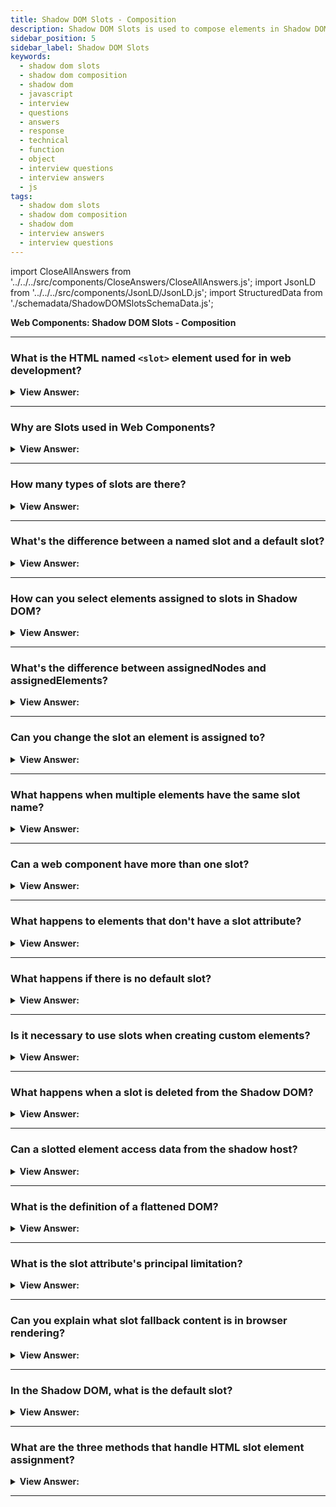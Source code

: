 ```yaml
---
title: Shadow DOM Slots - Composition
description: Shadow DOM Slots is used to compose elements in Shadow DOM. It is used to compose elements in Shadow DOM. JavaScript Frontend Phone Interview Questions
sidebar_position: 5
sidebar_label: Shadow DOM Slots
keywords:
  - shadow dom slots
  - shadow dom composition
  - shadow dom
  - javascript
  - interview
  - questions
  - answers
  - response
  - technical
  - function
  - object
  - interview questions
  - interview answers
  - js
tags:
  - shadow dom slots
  - shadow dom composition
  - shadow dom
  - interview answers
  - interview questions
---
```


import CloseAllAnswers from '../../../src/components/CloseAnswers/CloseAllAnswers.js';
import JsonLD from '../../../src/components/JsonLD/JsonLD.js';
import StructuredData from './schemadata/ShadowDOMSlotsSchemaData.js';

<JsonLD data={StructuredData} />

<head>
  <title>Shadow DOM Slots - Composition | HelloJavaScript.info</title>
</head>

**Web Components: Shadow DOM Slots - Composition**

<CloseAllAnswers />

---

### What is the HTML named `<slot>` element used for in web development?

<details>
  <summary><strong>View Answer:</strong></summary>
  <div>
  <div><strong>Interview Response:</strong> The HTML `&#60;slot&#62;` element is used in web development to create placeholder slots in web components where users can insert their own custom markup, enabling content composition.
    </div>
  </div>
</details>

---

### Why are Slots used in Web Components?

<details>
  <summary><strong>View Answer:</strong></summary>
  <div>
  <div><strong>Interview Response:</strong> Slots allow content composition by letting developers distribute child elements into predefined places in the template of a custom element.
  </div>
  </div>
</details>

---

### How many types of slots are there?

<details>
  <summary><strong>View Answer:</strong></summary>
  <div>
  <div><strong>Interview Response:</strong> There are two types of slots: named and default. Named slots are defined by a "slot" attribute, while default slots hold any unassigned content.
  </div><br />
  <div><strong className="codeExample">Code Example:</strong><br /><br />

  <div></div>

```html
<template id="myComponent">
  <div>
    <slot name="header"></slot> <!-- named slot -->
    <slot></slot> <!-- default slot -->
  </div>
</template>

<script>
class MyComponent extends HTMLElement {
  connectedCallback() {
    const template = document.getElementById('myComponent');
    const node = document.importNode(template.content, true);
    this.attachShadow({mode: 'open'}).appendChild(node);
  }
}
customElements.define('my-component', MyComponent);
</script>

<my-component>
  <h1 slot="header">Hello World</h1> <!-- content for named slot -->
  <p>This is some text.</p> <!-- content for default slot -->
</my-component>
```

In this example, we create a Web Component with a named slot (for a header) and a default slot. We then use the custom element, providing content for both slots.

  </div>
  </div>
</details>

---

### What's the difference between a named slot and a default slot?

<details>
  <summary><strong>View Answer:</strong></summary>
  <div>
  <div><strong>Interview Response:</strong> Named slots are for specific content, while a default slot catches all unassigned or unspecified content.
  </div>
  </div>
</details>

---

### How can you select elements assigned to slots in Shadow DOM?

<details>
  <summary><strong>View Answer:</strong></summary>
  <div>
  <div><strong>Interview Response:</strong> We can use the assignedElements() method of the Slot API to select elements assigned to slots in the Shadow DOM.
  </div><br />
  <div><strong className="codeExample">Code Example:</strong><br /><br />

  <div></div>

```html
<template id="myComponent">
  <div>
    <slot name="header"></slot> <!-- named slot -->
    <slot></slot> <!-- default slot -->
  </div>
</template>

<script>
class MyComponent extends HTMLElement {
  connectedCallback() {
    const template = document.getElementById('myComponent');
    const node = document.importNode(template.content, true);
    this.attachShadow({mode: 'open'}).appendChild(node);

    // After the node is attached
    this.shadowRoot.addEventListener('slotchange', function(e) {
      let slotElement = e.target;
      let nodes = slotElement.assignedElements();
      nodes.forEach(node => console.log(node.tagName));  // Outputs the tag names of the assigned elements
    });
  }
}
customElements.define('my-component', MyComponent);
</script>

<my-component>
  <h1 slot="header">Hello World</h1> <!-- content for named slot -->
  <p>This is some text.</p> <!-- content for default slot -->
</my-component>
```

In this example, after the Shadow DOM is attached, a 'slotchange' event listener is added. Whenever a slot change occurs, it selects the slot that changed (`e.target`), gets all elements assigned to that slot with `slotElement.assignedElements()`, and logs the tag name of each assigned element.

  </div>
  </div>
</details>

---

### What's the difference between assignedNodes and assignedElements?

<details>
  <summary><strong>View Answer:</strong></summary>
  <div>
  <div><strong>Interview Response:</strong> The assignedNodes method returns all assigned nodes, including text nodes, while the assignedElements method only returns element nodes.
  </div><br />
  <div><strong className="codeExample">Code Example:</strong><br /><br />

  <div></div>

```html
<template id="myComponent">
  <div>
    <slot name="header"></slot> <!-- named slot -->
  </div>
</template>

<script>
class MyComponent extends HTMLElement {
  connectedCallback() {
    const template = document.getElementById('myComponent');
    const node = document.importNode(template.content, true);
    this.attachShadow({mode: 'open'}).appendChild(node);

    // After the node is attached
    this.shadowRoot.addEventListener('slotchange', function(e) {
      let slotElement = e.target;
      let nodes = slotElement.assignedNodes();
      let elements = slotElement.assignedElements();
      console.log('assignedNodes: ', nodes);  
      console.log('assignedElements: ', elements);
    });
  }
}
customElements.define('my-component', MyComponent);
</script>

<my-component>
  <span slot="header">Hello </span>World <!-- content for named slot -->
</my-component>
```

In this example, `slotElement.assignedNodes()` returns both the `<span>` element and the following text node ("World"), while `slotElement.assignedElements()` only returns the `<span>` element.

  </div>
  </div>
</details>

---

### Can you change the slot an element is assigned to?

<details>
  <summary><strong>View Answer:</strong></summary>
  <div>
  <div><strong>Interview Response:</strong> Yes, by changing the slot attribute of an element.
  </div><br />
  <div><strong className="codeExample">Code Example:</strong><br /><br />

  <div></div>

```html
<template id="myComponent">
  <div>
    <slot name="header"></slot> <!-- named slot -->
    <slot name="footer"></slot> <!-- another named slot -->
  </div>
</template>

<script>
class MyComponent extends HTMLElement {
  connectedCallback() {
    const template = document.getElementById('myComponent');
    const node = document.importNode(template.content, true);
    this.attachShadow({mode: 'open'}).appendChild(node);
  }
}
customElements.define('my-component', MyComponent);
</script>

<my-component>
  <h1 slot="header">Hello World</h1> <!-- content for named slot -->
</my-component>

<button onclick="changeSlot()">Change Slot</button>

<script>
function changeSlot() {
  const h1 = document.querySelector('my-component h1');
  h1.setAttribute('slot', 'footer'); // Changes the slot from "header" to "footer"
}
</script>
```

In this example, there's a `<h1>` element initially assigned to the "header" slot. When the "Change Slot" button is clicked, the `changeSlot()` function changes the `slot` attribute of the `<h1>` element from "header" to "footer", thereby changing which slot it is assigned to. After the function runs, the `<h1>` element is assigned to the "footer" slot instead of the "header" slot.

  </div>
  </div>
</details>

---

### What happens when multiple elements have the same slot name?

<details>
  <summary><strong>View Answer:</strong></summary>
  <div>
  <div><strong>Interview Response:</strong> All elements with the same slot name will be inserted into the named slot in order.
  </div><br />
  <div><strong className="codeExample">Code Example:</strong><br /><br />

  <div></div>

HTML (Light DOM):

```html
<my-element>
    <p slot="same-slot">First</p>
    <p slot="same-slot">Second</p>
    <p slot="same-slot">Third</p>
</my-element>
```

HTML (Shadow DOM):

```html
<template id="my-element-template">
    <div>
        <slot name="same-slot"></slot>
    </div>
</template>

<script>
class MyElement extends HTMLElement {
    constructor() {
        super();
        let shadowRoot = this.attachShadow({mode: 'open'});
        let template = document.getElementById('my-element-template');
        shadowRoot.appendChild(template.content.cloneNode(true));
    }
}
customElements.define('my-element', MyElement);
</script>
```

In this case, the shadow DOM has a single slot named `same-slot`. The light DOM of the custom element `my-element` has three `<p>` elements, each also assigned to `same-slot`. When the browser renders this, the content assigned to `same-slot` in the light DOM gets inserted into the `same-slot` slot of the shadow DOM. Since there are multiple elements assigned to `same-slot`, they are inserted in order. So the resulting rendered HTML would look like:

```html
<my-element>
    <div>
        <p slot="same-slot">First</p>
        <p slot="same-slot">Second</p>
        <p slot="same-slot">Third</p>
    </div>
</my-element>
```

So the answer to your question is, when multiple elements have the same slot name, they are inserted into the slot in the order they appear in the light DOM.

  </div>
  </div>
</details>

---

### Can a web component have more than one slot?

<details>
  <summary><strong>View Answer:</strong></summary>
  <div>
  <div><strong>Interview Response:</strong> Yes, a web component can have multiple slots.
  </div>
  </div>
</details>

---

### What happens to elements that don't have a slot attribute?

<details>
  <summary><strong>View Answer:</strong></summary>
  <div>
  <div><strong>Interview Response:</strong> Elements without a slot attribute are assigned to the default slot.
  </div>
  </div>
</details>

---

### What happens if there is no default slot?

<details>
  <summary><strong>View Answer:</strong></summary>
  <div>
  <div><strong>Interview Response:</strong> If there's no default slot, elements without a slot attribute will not be displayed.
  </div>
  </div>
</details>

---

### Is it necessary to use slots when creating custom elements?

<details>
  <summary><strong>View Answer:</strong></summary>
  <div>
  <div><strong>Interview Response:</strong> No, but slots provide a flexible way to customize content in custom elements.
  </div>
  </div>
</details>

---

### What happens when a slot is deleted from the Shadow DOM?

<details>
  <summary><strong>View Answer:</strong></summary>
  <div>
  <div><strong>Interview Response:</strong> If a slot is removed, the assigned nodes are not displayed but still exist in the Light DOM.
  </div>
  </div>
</details>

---

### Can a slotted element access data from the shadow host?

<details>
  <summary><strong>View Answer:</strong></summary>
  <div>
  <div><strong>Interview Response:</strong> No, a slotted element operates in the light DOM and cannot directly access the shadow host's internal state.
  </div>
  </div>
</details>

---

### What is the definition of a flattened DOM?

<details>
  <summary><strong>View Answer:</strong></summary>
  <div>
  <div><strong>Interview Response:</strong> A flattened DOM refers to the resulting structure when shadow DOM's nodes and light DOM's slotted content are combined, creating a single tree that represents the rendered layout. The combination of the Light DOM and the shadow DOM is considered the flattened DOM result. The flattened DOM is viewable in the developer tools for inspection but unavailable in the source.
    </div>
  </div>
</details>

---

### What is the slot attribute's principal limitation?

<details>
  <summary><strong>View Answer:</strong></summary>
  <div>
  <div><strong>Interview Response:</strong> The slot="..." attribute is only valid for direct children of the shadow host. For nested elements, it gets ignored. If there are multiple elements in light DOM with the same slot name, they append into the slot.
    </div><br />
  <div><strong className="codeExample">Code Example:</strong><br /><br />

  <div></div>

```html
<!-- invalid slot, must be direct child of user-card -->
    <span slot="birthday">01.01.2001</span>
  </div>
</user-card>

<!-- The slots below are appended in order -->
<user-card>
  <span slot="username">John</span>
  <span slot="username">Smith</span>
</user-card>
```

  </div>
  </div>
</details>

---

### Can you explain what slot fallback content is in browser rendering?

<details>
  <summary><strong>View Answer:</strong></summary>
  <div>
  <div><strong>Interview Response:</strong> If we put something inside a &#60;slot&#62;, it becomes the fallback, “default” content. The browser shows it if there is no corresponding filler in light DOM. If the slot is in the shadow DOM it renders if there is no slot available in the light DOM.
    </div>
  </div>
</details>

---

### In the Shadow DOM, what is the default slot?

<details>
  <summary><strong>View Answer:</strong></summary>
  <div>
  <div><strong>Interview Response:</strong> In Shadow DOM, the default slot is the `&#8249;slot&#8250;` element without a `name` attribute, which catches all unassigned or unspecified content from the light DOM.
    </div><br />
  <div><strong className="codeExample">Code Example:</strong><br /><br />

  <div></div>

```html
<script>
  customElements.define(
    'user-card',
    class extends HTMLElement {
      connectedCallback() {
        this.attachShadow({ mode: 'open' });
        this.shadowRoot.innerHTML = `
    <div>Name:
      <slot name="username"></slot>
    </div>
    <div>Birthday:
      <slot name="birthday"></slot>
    </div>
    <fieldset>
      <legend>Other information</legend>
      <slot></slot>  first unnamed slot
    </fieldset>
    `;
      }
    }
  );
</script>

<user-card>
  <div>I like to swim.</div>
  <span slot="username">John Smith</span>
  <span slot="birthday">01.01.2001</span>
  <div>...And play volleyball too!</div>
</user-card>
```

  </div>
  </div>
</details>

---

### What are the three methods that handle HTML slot element assignment?

<details>
  <summary><strong>View Answer:</strong></summary>
  <div>
  <div><strong>Interview Response:</strong> The three methods handling HTML slot assignment are `slot.assignedNodes()`, `slot.assignedElements()`, and the `slotchange` event listener.
    </div><br />
  <div><strong>Technical Response:</strong> The HTML slot element has three main methods, including assignedSlot, assignedNodes, and assignedElements used to handle or assess element node assignment. The assignedSlot method returns the &#8249;slot&#8250; element that the node gets assigned. The assignedElements() method returns a sequence of the nodes assigned to this slot, and if the flatten option sets to true, the assigned nodes of any other slots are descendants of this slot. If no assigned nodes return, the slot's fallback content returns. The assignedSlot method returns an HTMLSlotElement representing the &#8249;slot&#8250; element the node is inserted in. These methods are useful when we need to show the slotted content and track it in JavaScript.
    </div><br />
  <div><strong className="codeExample">Code Example:</strong><br /><br />

  <div></div>

```html
<custom-menu id="menu">
  <span slot="title">Candy menu</span>
  <li slot="item">Lollipop</li>
  <li slot="item">Fruit Toast</li>
</custom-menu>

<script>
  customElements.define(
    'custom-menu',
    class extends HTMLElement {
      items = [];

      connectedCallback() {
        this.attachShadow({ mode: 'open' });
        this.shadowRoot.innerHTML = `<div class="menu">
      <slot name="title"></slot>
      <ul><slot name="item"></slot></ul>
    </div>`;

        // triggers when slot content changes
        this.shadowRoot.firstElementChild.addEventListener(
          'slotchange',
          (e) => {
            let slot = e.target;
            if (slot.name == 'item') {
              this.items = slot
                .assignedElements()
                .map((elem) => elem.textContent);
              console.log('Items: ' + this.items);
            }
          }
        );
      }
    }
  );

  // items update after 1 second
  setTimeout(() => {
    menu.insertAdjacentHTML('beforeEnd', '<li slot="item">Cup Cake</li>');
  }, 1000);
</script>
```

  </div>
  </div>
</details>

---
